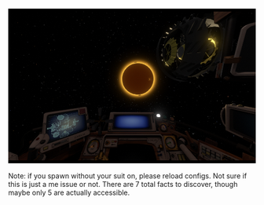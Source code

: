
![Thumbnail](thumbnail.png?raw=true)

Note: if you spawn without your suit on, please reload configs. Not sure if this is just a me issue or not. There are 7 total facts to discover, though maybe only 5 are actually accessible.
